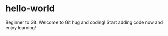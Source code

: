 # hello-world
Beginner to Git.
Welcome to Git hug and coding! 
Start adding code now and enjoy learning!
